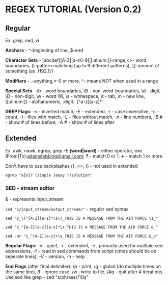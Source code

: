 # REGEX TUTORIAL (Version 0.2)

## Regular
Ex. grep, sed, vi

**Anchors** - ^-beginning of line, $-end

**Character Sets** - [abcdef][A-Z][a-z0-9][[:alnum:]]-range,\<\>- word boundaries, \(\)-pattern matching (up to 9 different patterns), \{\}-amount of something (ex. \(192.\)\1

**Modifiers** - .-anything,*-0 or more, ^- means NOT when used in a range

**Special Sets** - \b - word boundaries, \B - non-word-boundaries, \d - digit, \D - non-digit, \w - word \W, \s - whitespace, \t - tab, \n - new line, [[:alnum:]] - alphanumeric, :digit:. 
[^a-z][a-z]*

**GREP Flags:** -v - inverted match, -E - extended, -i - case insensitive, -c - count, -l - files with match, -L - files without match, -n - line numbers, -B # - show # of lines before, -A # - show # of lines after

## Extended
Ex. awk, nawk, egrep, grep -E
**(word|word)** - either operator, exe. (From|To):adamstebbing@gmail.com; **?** - match 0 or 1; **+** - match 1 or more

Don't have to use backslashes
{}, <>, () - not used in extended

`egrep "a[n]? (simple |easy )?solution"`

### SED - stream editor
& - represents input_stream

`sed "s/input_stream/output_stream/"` - regular sed syntax

`sed "s_\(^[A-Z][a-z]*\s\)_THIS IS A MESSAGE FROM THE AIR FORCE \1_"`

`sed "s_^[A-Z][a-z][a-z]*\s_THIS IS A MESSAGE FROM THE AIR FORCE &_"`

`sed -nr "s_^[A-Z][a-z]+\s_THIS IS A MESSAGE FROM THE AIR FORCE &_p"`

**Regular Flags:** -n - quiet, -r - extended, -e <sed expression>, primarily used for multiple sed expressions, -f - read in sed commands from script (cmds should be on seperate lines), -V - version, -h - help
  
**End Flags** (after final delimiter): /p - print, /g - global (do multiple times on the same line), /I - ignore case, /w <filename>, write to file, /#q - quit after # iterations
Use sed like grep - sed "s/phrase//10q"
